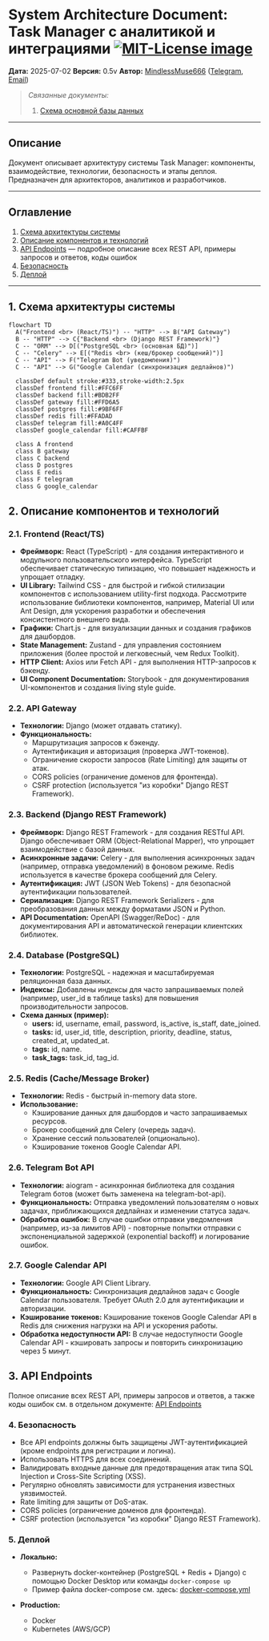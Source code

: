 # System Architecture Document: Task Manager с аналитикой и интеграциями <a href="https://opensource.org/licenses/MIT"><img src="https://img.shields.io/badge/License-MIT-yellow.svg" alt="MIT-License image"></a>

**Дата:** 2025-07-02
**Версия:** 0.5v
**Автор:** [MindlessMuse666](https://github.com/MindlessMuse666) ([Telegram](https://t.me/mindless_muse "Telegram"), [Email](mindlessmuse.666@gmail.com "Email"))

> _Связанные документы:_
>
> 1. [Схема основной базы данных](../03-database/db-schema.md "Документ: схема основной базы данных")

---

## Описание

Документ описывает архитектуру системы Task Manager: компоненты, взаимодействие, технологии, безопасность и этапы деплоя. Предназначен для архитекторов, аналитиков и разработчиков.

---

## Оглавление

1. [Схема архитектуры системы](#1-схема-архитектуры-системы)
2. [Описание компонентов и технологий](#2-описание-компонентов-и-технологий)
3. [API Endpoints](./api-endpoints.md) — подробное описание всех REST API, примеры запросов и ответов, коды ошибок
4. [Безопасность](#4-безопасность)
5. [Деплой](#5-деплой)

---

## 1. Схема архитектуры системы

```mermaid
flowchart TD
  A("Frontend <br> (React/TS)") -- "HTTP" --> B("API Gateway")
  B -- "HTTP" --> C{"Backend <br> (Django REST Framework)"}
  C -- "ORM" --> D[("PostgreSQL <br> (основная БД)")]
  C -- "Celery" --> E[("Redis <br> (кеш/брокер сообщений)")]
  C -- "API" --> F("Telegram Bot (уведомления)")
  C -- "API" --> G("Google Calendar (синхронизация дедлайнов)")

  classDef default stroke:#333,stroke-width:2.5px
  classDef frontend fill:#FFC6FF
  classDef backend fill:#BDB2FF
  classDef gateway fill:#FFD6A5
  classDef postgres fill:#9BF6FF
  classDef redis fill:#FFADAD
  classDef telegram fill:#A0C4FF
  classDef google_calendar fill:#CAFFBF

  class A frontend
  class B gateway
  class C backend
  class D postgres
  class E redis
  class F telegram
  class G google_calendar
```

## 2. Описание компонентов и технологий

### 2.1. Frontend (React/TS)

- **Фреймворк:** React (TypeScript) - для создания интерактивного и модульного пользовательского интерфейса. TypeScript обеспечивает статическую типизацию, что повышает надежность и упрощает отладку.
- **UI Library:** Tailwind CSS - для быстрой и гибкой стилизации компонентов с использованием utility-first подхода. Рассмотрите использование библиотеки компонентов, например, Material UI или Ant Design, для ускорения разработки и обеспечения консистентного внешнего вида.
- **Графики:** Chart.js - для визуализации данных и создания графиков для дашбордов.
- **State Management:** Zustand - для управления состоянием приложения (более простой и легковесный, чем Redux Toolkit).
- **HTTP Client:** Axios или Fetch API - для выполнения HTTP-запросов к бэкенду.
- **UI Component Documentation:** Storybook - для документирования UI-компонентов и создания living style guide.

### 2.2. API Gateway

- **Технологии:** Django (может отдавать статику).
- **Функциональность:**
  - Маршрутизация запросов к бэкенду.
  - Аутентификация и авторизация (проверка JWT-токенов).
  - Ограничение скорости запросов (Rate Limiting) для защиты от атак.
  - CORS policies (ограничение доменов для фронтенда).
  - CSRF protection (используется "из коробки" Django REST Framework).

### 2.3. Backend (Django REST Framework)

- **Фреймворк:** Django REST Framework - для создания RESTful API. Django обеспечивает ORM (Object-Relational Mapper), что упрощает взаимодействие с базой данных.
- **Асинхронные задачи:** Celery - для выполнения асинхронных задач (например, отправка уведомлений) в фоновом режиме. Redis используется в качестве брокера сообщений для Celery.
- **Аутентификация:** JWT (JSON Web Tokens) - для безопасной аутентификации пользователей.
- **Сериализация:** Django REST Framework Serializers - для преобразования данных между форматами JSON и Python.
- **API Documentation:** OpenAPI (Swagger/ReDoc) - для документирования API и автоматической генерации клиентских библиотек.

### 2.4. Database (PostgreSQL)

- **Технологии:** PostgreSQL - надежная и масштабируемая реляционная база данных.
- **Индексы:** Добавлены индексы для часто запрашиваемых полей (например, user_id в таблице tasks) для повышения производительности запросов.
- **Схема данных (пример):**
  - **users:** id, username, email, password, is_active, is_staff, date_joined.
  - **tasks:** id, user_id, title, description, priority, deadline, status, created_at, updated_at.
  - **tags:** id, name.
  - **task_tags:** task_id, tag_id.

### 2.5. Redis (Cache/Message Broker)

- **Технологии:** Redis - быстрый in-memory data store.
- **Использование:**
  - Кэширование данных для дашбордов и часто запрашиваемых ресурсов.
  - Брокер сообщений для Celery (очередь задач).
  - Хранение сессий пользователей (опционально).
  - Кэширование токенов Google Calendar API.

### 2.6. Telegram Bot API

- **Технологии:** aiogram - асинхронная библиотека для создания Telegram ботов (может быть заменена на telegram-bot-api).
- **Функциональность:** Отправка уведомлений пользователям о новых задачах, приближающихся дедлайнах и изменении статуса задач.
- **Обработка ошибок:** В случае ошибки отправки уведомления (например, из-за лимитов API) - повторные попытки отправки с экспоненциальной задержкой (exponential backoff) и логирование ошибок.

### 2.7. Google Calendar API

- **Технологии:** Google API Client Library.
- **Функциональность:** Синхронизация дедлайнов задач с Google Calendar пользователя. Требует OAuth 2.0 для аутентификации и авторизации.
- **Кэширование токенов:** Кэширование токенов Google Calendar API в Redis для снижения нагрузки на API и ускорения работы.
- **Обработка недоступности API:** В случае недоступности Google Calendar API - кэшировать запросы и повторить синхронизацию через 5 минут.

## 3. API Endpoints

Полное описание всех REST API, примеры запросов и ответов, а также коды ошибок см. в отдельном документе: [API Endpoints](./api-endpoints.md)

### 4. Безопасность

- Все API endpoints должны быть защищены JWT-аутентификацией (кроме endpoints для регистрации и логина).
- Использовать HTTPS для всех соединений.
- Валидировать входные данные для предотвращения атак типа SQL Injection и Cross-Site Scripting (XSS).
- Регулярно обновлять зависимости для устранения известных уязвимостей.
- Rate limiting для защиты от DoS-атак.
- CORS policies (ограничение доменов для фронтенда).
- CSRF protection (используется "из коробки" Django REST Framework).

### 5. Деплой

- **Локально:**

  - Развернуть docker-контейнер (PostgreSQL + Redis + Django) с помощью Docker Desktop или команды `docker-compose up`
  - Пример файла docker-compose см. здесь: [docker-compose.yml](./docker-compose.yml)

- **Production:**
  - Docker
  - Kubernetes (AWS/GCP)
